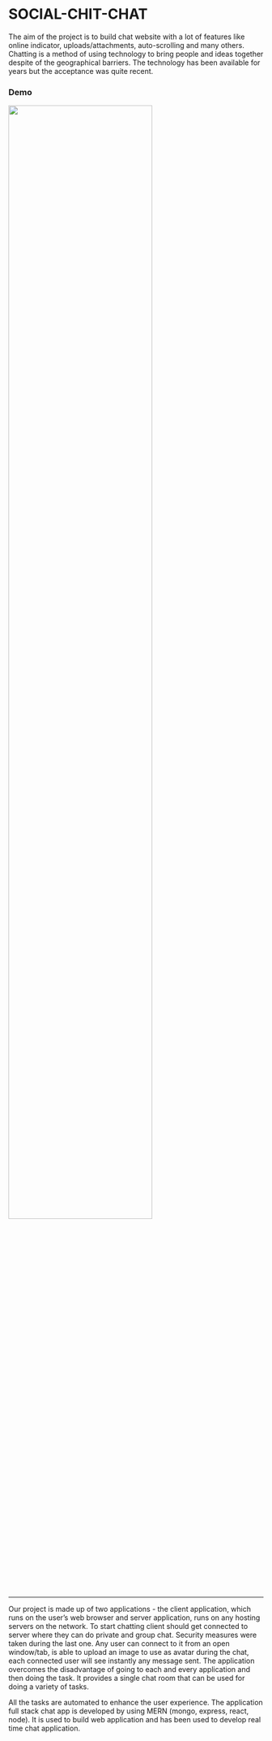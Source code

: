 # SOCIAL-CHIT-CHAT
<p>The aim of the project is to build chat website with a lot of features like online indicator, 
uploads/attachments, auto-scrolling and many others. Chatting is a method of using technology to bring 
people and ideas together despite of the geographical barriers. The technology has been available for 
years but the acceptance was quite recent.</p> 
<h3> Demo </h3>
<img style="width:75%" src="./v1.gif" />
<hr>
 <p>Our project is made up of two applications - the client application, which runs on the user’s 
web browser and server application, runs on any hosting servers on the network. To start chatting client 
should get connected to server where they can do private and group chat. Security measures were taken 
during the last one. Any user can connect to it from an open window/tab, is able to upload an image to 
use as avatar during the chat, each connected user will see instantly any message sent. The application 
overcomes the disadvantage of going to each and every application and then doing the task. It provides 
a single chat room that can be used for doing a variety of tasks.
</p>
<p>All the tasks are automated to enhance the user experience. The application full stack chat app 
is developed by using MERN (mongo, express, react, node). It is used to build web application and 
has been used to develop real time chat application.</p>

